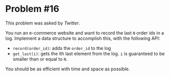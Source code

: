 Problem #16
===

This problem was asked by *Twitter*.

You run an e-commerce website and want to record the last `N` order ids in a log. Implement a data structure to accomplish this, with the following API:

- `record(order_id)`: adds the `order_id` to the log
- `get_last(i)`: gets the ith last element from the log. `i` is guaranteed to be smaller than or equal to `N`.

You should be as efficient with time and space as possible.